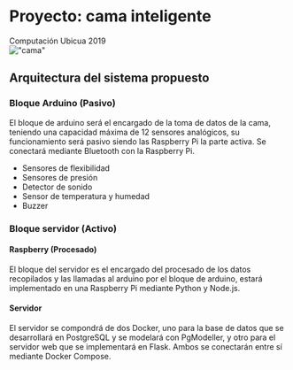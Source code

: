 # Proyecto: cama inteligente
Computación Ubicua 2019  
!["cama"](https://media.istockphoto.com/photos/bed-architect-blueprint-isolated-picture-id965401716)
## Arquitectura del sistema propuesto
### Bloque Arduino (Pasivo)
El bloque de arduino será el encargado de la toma de datos de la cama, teniendo una capacidad máxima de 12 sensores analógicos, su funcionamiento será pasivo siendo las Raspberry Pi la parte activa. Se conectará mediante Bluetooth con la Raspberry Pi.
* Sensores de flexibilidad
* Sensores de presión
* Detector de sonido
* Sensor de temperatura y humedad
* Buzzer
### Bloque servidor (Activo)
#### Raspberry (Procesado)
El bloque del servidor es el encargado del procesado de los datos recopilados y las llamadas al arduino por el bloque de arduino, estará implementado en una Raspberry Pi mediante Python y Node.js.
#### Servidor
El servidor se compondrá de dos Docker, uno para la base de datos que se desarrollará en PostgreSQL y se modelará con PgModeller, y otro para el servidor web que se implementará en Flask. Ambos se conectarán entre sí mediante Docker Compose.
